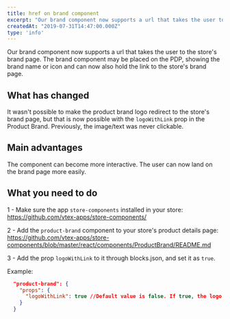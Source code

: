 ```yaml
---
title: href on brand component
excerpt: "Our brand component now supports a url that takes the user to the store's brand page."
createdAt: "2019-07-31T14:47:00.000Z"
type: 'info'
---
```

Our brand component now supports a url that takes the user to the store's brand page. The brand component may be placed on the PDP, showing the brand name or icon and can now also hold the link to the store's brand page.

## What has changed

It wasn't possible to make the product brand logo redirect to the store's brand page, but that is now possible with the `logoWithLink` prop in the Product Brand. Previously, the image/text was never clickable.

## Main advantages

The component can become more interactive.  The user can now land on the brand page more easily.

## What you need to do

1 - Make sure the app `store-components` installed in your store: https://github.com/vtex-apps/store-components/

2 - Add the `product-brand` component to your store's product details page: https://github.com/vtex-apps/store-components/blob/master/react/components/ProductBrand/README.md

3 - Add the prop `logoWithLink` to it through blocks.json, and set it as `true`.

Example:

```json
  "product-brand": {
    "props": {
      "logoWithLink": true //Default value is false. If true, the logo on the PDP will have the brand's link
    }
  }
```